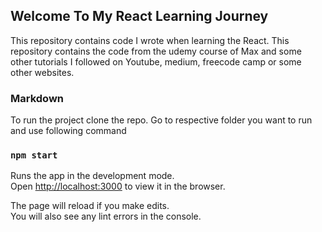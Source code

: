 ## Welcome To My React Learning Journey

This repository contains code I wrote when learning the React. This repository contains the code from the udemy course of Max and some other tutorials I followed on Youtube, medium, freecode camp or some other websites.

### Markdown

To run the project clone the repo. Go to respective folder you want to run and use following command

### `npm start`

Runs the app in the development mode.\
Open [http://localhost:3000](http://localhost:3000) to view it in the browser.

The page will reload if you make edits.\
You will also see any lint errors in the console.
